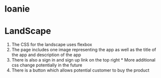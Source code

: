 # loanie

# LandScape
  1. The CSS for the landscape uses flexbox
  2. The page includes one image representing the app as well as the title of the app and description of the app
  3. There is also a sign in and sign up link on the top right
    * More additional css change potentially in the future
  4. There is a button which allows potential customer to buy the product
